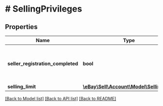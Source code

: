 # # SellingPrivileges

## Properties

Name | Type | Description | Notes
------------ | ------------- | ------------- | -------------
**seller_registration_completed** | **bool** | If set to true, the seller's registration is completed. | [optional]
**selling_limit** | [**\eBay\Sell\Account\Model\SellingLimit**](SellingLimit.md) |  | [optional]

[[Back to Model list]](../../README.md#models) [[Back to API list]](../../README.md#endpoints) [[Back to README]](../../README.md)
